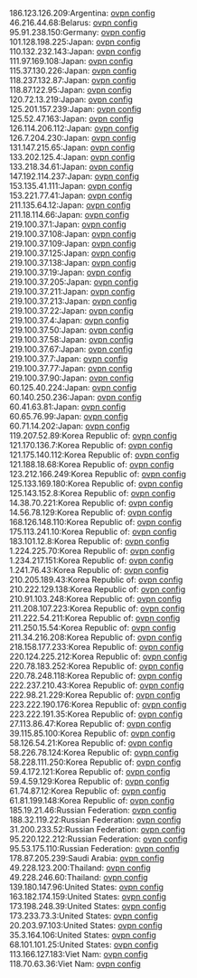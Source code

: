 186.123.126.209:Argentina: [ovpn config](vpn/186_123_126_209.ovpn)  
46.216.44.68:Belarus: [ovpn config](vpn/46_216_44_68.ovpn)  
95.91.238.150:Germany: [ovpn config](vpn/95_91_238_150.ovpn)  
101.128.198.225:Japan: [ovpn config](vpn/101_128_198_225.ovpn)  
110.132.232.143:Japan: [ovpn config](vpn/110_132_232_143.ovpn)  
111.97.169.108:Japan: [ovpn config](vpn/111_97_169_108.ovpn)  
115.37.130.226:Japan: [ovpn config](vpn/115_37_130_226.ovpn)  
118.237.132.87:Japan: [ovpn config](vpn/118_237_132_87.ovpn)  
118.87.122.95:Japan: [ovpn config](vpn/118_87_122_95.ovpn)  
120.72.13.219:Japan: [ovpn config](vpn/120_72_13_219.ovpn)  
125.201.157.239:Japan: [ovpn config](vpn/125_201_157_239.ovpn)  
125.52.47.163:Japan: [ovpn config](vpn/125_52_47_163.ovpn)  
126.114.206.112:Japan: [ovpn config](vpn/126_114_206_112.ovpn)  
126.7.204.230:Japan: [ovpn config](vpn/126_7_204_230.ovpn)  
131.147.215.65:Japan: [ovpn config](vpn/131_147_215_65.ovpn)  
133.202.125.4:Japan: [ovpn config](vpn/133_202_125_4.ovpn)  
133.218.34.61:Japan: [ovpn config](vpn/133_218_34_61.ovpn)  
147.192.114.237:Japan: [ovpn config](vpn/147_192_114_237.ovpn)  
153.135.41.111:Japan: [ovpn config](vpn/153_135_41_111.ovpn)  
153.221.77.41:Japan: [ovpn config](vpn/153_221_77_41.ovpn)  
211.135.64.12:Japan: [ovpn config](vpn/211_135_64_12.ovpn)  
211.18.114.66:Japan: [ovpn config](vpn/211_18_114_66.ovpn)  
219.100.37.1:Japan: [ovpn config](vpn/219_100_37_1.ovpn)  
219.100.37.108:Japan: [ovpn config](vpn/219_100_37_108.ovpn)  
219.100.37.109:Japan: [ovpn config](vpn/219_100_37_109.ovpn)  
219.100.37.125:Japan: [ovpn config](vpn/219_100_37_125.ovpn)  
219.100.37.138:Japan: [ovpn config](vpn/219_100_37_138.ovpn)  
219.100.37.19:Japan: [ovpn config](vpn/219_100_37_19.ovpn)  
219.100.37.205:Japan: [ovpn config](vpn/219_100_37_205.ovpn)  
219.100.37.211:Japan: [ovpn config](vpn/219_100_37_211.ovpn)  
219.100.37.213:Japan: [ovpn config](vpn/219_100_37_213.ovpn)  
219.100.37.22:Japan: [ovpn config](vpn/219_100_37_22.ovpn)  
219.100.37.4:Japan: [ovpn config](vpn/219_100_37_4.ovpn)  
219.100.37.50:Japan: [ovpn config](vpn/219_100_37_50.ovpn)  
219.100.37.58:Japan: [ovpn config](vpn/219_100_37_58.ovpn)  
219.100.37.67:Japan: [ovpn config](vpn/219_100_37_67.ovpn)  
219.100.37.7:Japan: [ovpn config](vpn/219_100_37_7.ovpn)  
219.100.37.77:Japan: [ovpn config](vpn/219_100_37_77.ovpn)  
219.100.37.90:Japan: [ovpn config](vpn/219_100_37_90.ovpn)  
60.125.40.224:Japan: [ovpn config](vpn/60_125_40_224.ovpn)  
60.140.250.236:Japan: [ovpn config](vpn/60_140_250_236.ovpn)  
60.41.63.81:Japan: [ovpn config](vpn/60_41_63_81.ovpn)  
60.65.76.99:Japan: [ovpn config](vpn/60_65_76_99.ovpn)  
60.71.14.202:Japan: [ovpn config](vpn/60_71_14_202.ovpn)  
119.207.52.89:Korea Republic of: [ovpn config](vpn/119_207_52_89.ovpn)  
121.170.136.7:Korea Republic of: [ovpn config](vpn/121_170_136_7.ovpn)  
121.175.140.112:Korea Republic of: [ovpn config](vpn/121_175_140_112.ovpn)  
121.188.18.68:Korea Republic of: [ovpn config](vpn/121_188_18_68.ovpn)  
123.212.166.249:Korea Republic of: [ovpn config](vpn/123_212_166_249.ovpn)  
125.133.169.180:Korea Republic of: [ovpn config](vpn/125_133_169_180.ovpn)  
125.143.152.8:Korea Republic of: [ovpn config](vpn/125_143_152_8.ovpn)  
14.38.70.221:Korea Republic of: [ovpn config](vpn/14_38_70_221.ovpn)  
14.56.78.129:Korea Republic of: [ovpn config](vpn/14_56_78_129.ovpn)  
168.126.148.110:Korea Republic of: [ovpn config](vpn/168_126_148_110.ovpn)  
175.113.241.10:Korea Republic of: [ovpn config](vpn/175_113_241_10.ovpn)  
183.101.12.8:Korea Republic of: [ovpn config](vpn/183_101_12_8.ovpn)  
1.224.225.70:Korea Republic of: [ovpn config](vpn/1_224_225_70.ovpn)  
1.234.217.151:Korea Republic of: [ovpn config](vpn/1_234_217_151.ovpn)  
1.241.76.43:Korea Republic of: [ovpn config](vpn/1_241_76_43.ovpn)  
210.205.189.43:Korea Republic of: [ovpn config](vpn/210_205_189_43.ovpn)  
210.222.129.138:Korea Republic of: [ovpn config](vpn/210_222_129_138.ovpn)  
210.91.103.248:Korea Republic of: [ovpn config](vpn/210_91_103_248.ovpn)  
211.208.107.223:Korea Republic of: [ovpn config](vpn/211_208_107_223.ovpn)  
211.222.54.211:Korea Republic of: [ovpn config](vpn/211_222_54_211.ovpn)  
211.250.15.54:Korea Republic of: [ovpn config](vpn/211_250_15_54.ovpn)  
211.34.216.208:Korea Republic of: [ovpn config](vpn/211_34_216_208.ovpn)  
218.158.177.233:Korea Republic of: [ovpn config](vpn/218_158_177_233.ovpn)  
220.124.225.212:Korea Republic of: [ovpn config](vpn/220_124_225_212.ovpn)  
220.78.183.252:Korea Republic of: [ovpn config](vpn/220_78_183_252.ovpn)  
220.78.248.118:Korea Republic of: [ovpn config](vpn/220_78_248_118.ovpn)  
222.237.210.43:Korea Republic of: [ovpn config](vpn/222_237_210_43.ovpn)  
222.98.21.229:Korea Republic of: [ovpn config](vpn/222_98_21_229.ovpn)  
223.222.190.176:Korea Republic of: [ovpn config](vpn/223_222_190_176.ovpn)  
223.222.191.35:Korea Republic of: [ovpn config](vpn/223_222_191_35.ovpn)  
27.113.86.47:Korea Republic of: [ovpn config](vpn/27_113_86_47.ovpn)  
39.115.85.100:Korea Republic of: [ovpn config](vpn/39_115_85_100.ovpn)  
58.126.54.21:Korea Republic of: [ovpn config](vpn/58_126_54_21.ovpn)  
58.226.78.124:Korea Republic of: [ovpn config](vpn/58_226_78_124.ovpn)  
58.228.111.250:Korea Republic of: [ovpn config](vpn/58_228_111_250.ovpn)  
59.4.172.121:Korea Republic of: [ovpn config](vpn/59_4_172_121.ovpn)  
59.4.59.129:Korea Republic of: [ovpn config](vpn/59_4_59_129.ovpn)  
61.74.87.12:Korea Republic of: [ovpn config](vpn/61_74_87_12.ovpn)  
61.81.199.148:Korea Republic of: [ovpn config](vpn/61_81_199_148.ovpn)  
185.19.21.46:Russian Federation: [ovpn config](vpn/185_19_21_46.ovpn)  
188.32.119.22:Russian Federation: [ovpn config](vpn/188_32_119_22.ovpn)  
31.200.233.52:Russian Federation: [ovpn config](vpn/31_200_233_52.ovpn)  
95.220.122.212:Russian Federation: [ovpn config](vpn/95_220_122_212.ovpn)  
95.53.175.110:Russian Federation: [ovpn config](vpn/95_53_175_110.ovpn)  
178.87.205.239:Saudi Arabia: [ovpn config](vpn/178_87_205_239.ovpn)  
49.228.123.200:Thailand: [ovpn config](vpn/49_228_123_200.ovpn)  
49.228.246.60:Thailand: [ovpn config](vpn/49_228_246_60.ovpn)  
139.180.147.96:United States: [ovpn config](vpn/139_180_147_96.ovpn)  
163.182.174.159:United States: [ovpn config](vpn/163_182_174_159.ovpn)  
173.198.248.39:United States: [ovpn config](vpn/173_198_248_39.ovpn)  
173.233.73.3:United States: [ovpn config](vpn/173_233_73_3.ovpn)  
20.203.97.103:United States: [ovpn config](vpn/20_203_97_103.ovpn)  
35.3.164.106:United States: [ovpn config](vpn/35_3_164_106.ovpn)  
68.101.101.25:United States: [ovpn config](vpn/68_101_101_25.ovpn)  
113.166.127.183:Viet Nam: [ovpn config](vpn/113_166_127_183.ovpn)  
118.70.63.36:Viet Nam: [ovpn config](vpn/118_70_63_36.ovpn)  

